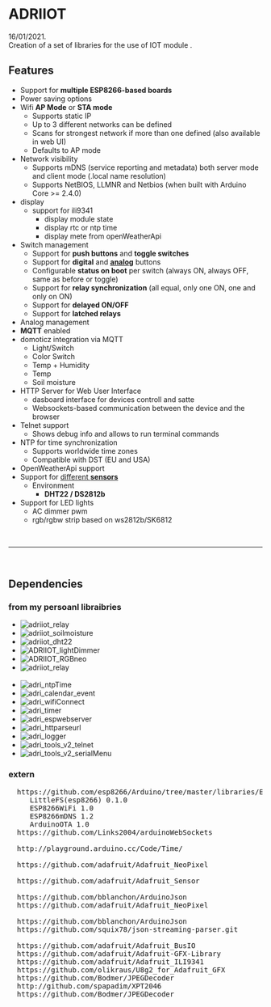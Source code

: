 # ADRIIOT
16/01/2021.<br />
Creation of a set of libraries for the use of IOT module .<br />


## Features

* Support for **multiple ESP8266-based boards**
* Power saving options
* Wifi **AP Mode** or **STA mode**
    * Supports static IP
    * Up to 3 different networks can be defined
    * Scans for strongest network if more than one defined (also available in web UI)
    * Defaults to AP mode 
* Network visibility
    * Supports mDNS (service reporting and metadata) both server mode and client mode (.local name resolution)
    * Supports NetBIOS, LLMNR and Netbios (when built with Arduino Core >= 2.4.0)
* display 
    * support for ili9341
         * display module state
         * display rtc or ntp time
         * display mete from openWeatherApi
* Switch management
    * Support for **push buttons** and **toggle switches**
    * Support for **digital** and [**analog**](https://en.wikipedia.org/wiki/Resistor_ladder) buttons
    * Configurable **status on boot** per switch (always ON, always OFF, same as before or toggle)
    * Support for **relay synchronization** (all equal, only one ON, one and only on ON)
    * Support for **delayed ON/OFF**
    * Support for **latched relays**
* Analog management
* **MQTT** enabled
* domoticz integration via MQTT
   * Light/Switch
   * Color Switch
   * Temp + Humidity
   * Temp
   * Soil moisture
* HTTP Server for Web User Interface
    * dasboard interface for devices controll and satte 
    * Websockets-based communication between the device and the browser
* Telnet support
    * Shows debug info and allows to run terminal commands
* NTP for time synchronization
    * Supports worldwide time zones
    * Compatible with DST (EU and USA)
* OpenWeatherApi support
* Support for [different **sensors**](Sensors)
    * Environment
        * **DHT22 / DS2812b**
* Support for LED lights
   * AC dimmer pwm
   * rgb/rgbw strip based on ws2812b/SK6812 


</br>
<hr>
</br>

## Dependencies
### from my persoanl libraibries
* ![adriiot_relay](https://github.com/AdriLighting/adriiot_relay)<br />
* ![adriiot_soilmoisture](https://github.com/AdriLighting/adriiot_soilmoisture)<br />
* ![adriiot_dht22](https://github.com/AdriLighting/adriiot_dht22)<br />
* ![ADRIIOT_lightDimmer](https://github.com/AdriLighting/ADRIIOT_lightDimmer)<br />
* ![ADRIIOT_RGBneo](https://github.com/AdriLighting/ADRIIOT_RGBneo)<br />
* ![adriiot_relay](https://github.com/AdriLighting/adri_tools_v2)<br /><br />
* ![adri_ntpTime](https://github.com/AdriLighting/adri_ntpTime)<br />
* ![adri_calendar_event](https://github.com/AdriLighting/adri_calendar_event)<br />
* ![adri_wifiConnect](https://github.com/AdriLighting/adri_wifiConnect)<br />
* ![adri_timer](https://github.com/AdriLighting/adri_timer)<br />
* ![adri_espwebserver](https://github.com/AdriLighting/adri_espwebserver)<br />
* ![adri_httparseurl](https://github.com/AdriLighting/adri_httparseurl)<br />
* ![adri_logger](https://github.com/AdriLighting/adri_logger)<br />
* ![adri_tools_v2_telnet](https://github.com/AdriLighting/adri_tools_v2_telnet)<br />
* ![adri_tools_v2_serialMenu](https://github.com/AdriLighting/adri_tools_v2_serialMenu)<br />
### extern
<pre>
  https://github.com/esp8266/Arduino/tree/master/libraries/ESP8266WiFi
     LittleFS(esp8266) 0.1.0
     ESP8266WiFi 1.0
     ESP8266mDNS 1.2  
     ArduinoOTA 1.0
  https://github.com/Links2004/arduinoWebSockets
  
  http://playground.arduino.cc/Code/Time/

  https://github.com/adafruit/Adafruit_NeoPixel
  
  https://github.com/adafruit/Adafruit_Sensor
  
  https://github.com/bblanchon/ArduinoJson
  https://github.com/adafruit/Adafruit_NeoPixel
  
  https://github.com/bblanchon/ArduinoJson
  https://github.com/squix78/json-streaming-parser.git
  
  https://github.com/adafruit/Adafruit_BusIO
  https://github.com/adafruit/Adafruit-GFX-Library  
  https://github.com/adafruit/Adafruit_ILI9341 
  https://github.com/olikraus/U8g2_for_Adafruit_GFX
  https://github.com/Bodmer/JPEGDecoder
  http://github.com/spapadim/XPT2046
  https://github.com/Bodmer/JPEGDecoder
  
</pre>

